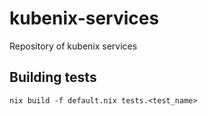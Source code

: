 # kubenix-services

Repository of kubenix services

## Building tests

```
nix build -f default.nix tests.<test_name>
```
